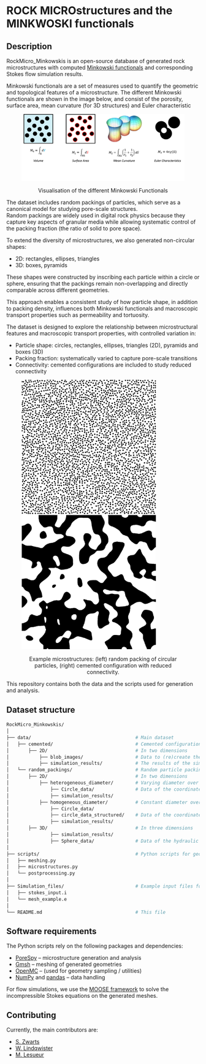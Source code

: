 # ROCK MICROstructures and the MINKWOSKI functionals

## Description
RockMicro_Minkowskis is an open-source database of generated rock microstructures with computed [Minkowski functionals](https://en.wikipedia.org/wiki/Minkowski_functional) and corresponding Stokes flow simulation results.

Minkowski functionals are a set of measures used to quantify the geometric and topological features of a microstructure. The different Minkowski functionals are shown in the image below, and consist of the porosity, surface area, mean curvature (for 3D structures) and Euler characteristic

<figure>
  <p float="left">
    <img src="Images/Minkowski_functionals.png" width="700" />
  </p>
  <figcaption align="center">
    Visualisation of the different Minkowski Functionals
  </figcaption>
</figure>

The dataset includes random packings of particles, which serve as a canonical model for studying pore-scale structures.  
Random packings are widely used in digital rock physics because they capture key aspects of granular media while allowing systematic control of the packing fraction (the ratio of solid to pore space).  

To extend the diversity of microstructures, we also generated non-circular shapes:  
- 2D: rectangles, ellipses, triangles  
- 3D: boxes, pyramids  

These shapes were constructed by inscribing each particle within a circle or sphere, ensuring that the packings remain non-overlapping and directly comparable across different geometries.  

This approach enables a consistent study of how particle shape, in addition to packing density, influences both Minkowski functionals and macroscopic transport properties such as permeability and tortuosity.  

The dataset is designed to explore the relationship between microstructural features and macroscopic transport properties, with controlled variation in:  
- Particle shape: circles, rectangles, ellipses, triangles (2D), pyramids and boxes (3D)  
- Packing fraction: systematically varied to capture pore-scale transitions  
- Connectivity: cemented configurations are included to study reduced connectivity  

<figure>
  <p float="left">
    <img src="Data/random_packings/2D/homogenous_diameter/Circle_data/Model_1_pf_0.380_circle_extra_1_beta_0.png" width="350" />
    <img src="Data/cemented/2D/blob_images/blobiness_1.0_porosity_0.50.png" width="350" /> 
  </p>
  <figcaption align="center">
    Example microstructures: (left) random packing of circular particles, (right) cemented configuration with reduced connectivity.
  </figcaption>
</figure>


This repository contains both the data and the scripts used for generation and analysis.

## Dataset structure
```bash
RockMicro_Minkowskis/
│
├── data/                                      # Main dataset
│   ├── cemented/                              # Cemented configurations 
│       ├── 2D/                                # In two dimensions
│           ├── blob_images/                   # Data to (re)create the blobbed images
│           ├── simulation_results/            # The results of the simulations of the hydraulic properties
│   └── random_packings/                       # Random particle packings (all shapes, packing fractions)
│       ├── 2D/                                # In two dimensions
│           ├── heterogeneous_diameter/        # Varying diameter over the structure
│               ├── Circle_data/               # Data of the coordinates and radius of a random grid]
│               ├── simulation_results/        
│           ├── homogeneous_diameter/          # Constant diameter over the structure
│               ├── Circle_data/
│               ├── circle_data_structured/    # Data of the coordinates and radius of the structured grid
│               ├── simulation_results/        
│       ├── 3D/                                # In three dimensions
│               ├── simulation_results/        
│               ├── Sphere_data/               # Data of the hydraulic properties related to the circle data
│
├── scripts/                                   # Python scripts for geometry generation and analysis
│   ├── meshing.py
│   ├── microstructures.py
│   └── postprocessing.py
│
├── Simulation_files/                          # Example input files for Stokes flow simulations in MOOSE
│   ├── stokes_input.i
│   └── mesh_example.e
│
└── README.md                                  # This file
```

## Software requirements
The Python scripts rely on the following packages and dependencies:  
- [PoreSpy](https://porespy.org/) – microstructure generation and analysis  
- [Gmsh](https://gmsh.info/) – meshing of generated geometries  
- [OpenMC](https://openmc.org/) – (used for geometry sampling / utilities)  
- [NumPy](https://numpy.org/) and [pandas](https://pandas.pydata.org/) – data handling  

For flow simulations, we use the [MOOSE framework](https://mooseframework.inl.gov/) to solve the incompressible Stokes equations on the generated meshes.  

## Contributing
Currently, the main contributors are:

- [S. Zwarts](https://scholar.google.com/citations?hl=en&user=tFDIX40AAAAJ)
- [W. Lindqwister](https://scholar.google.com/citations?view_op=search_authors&mauthors=winston+lindqwister&hl=en&oi=ao)
- [M. Lesueur](https://scholar.google.com/citations?hl=en&user=Rt6zNgkAAAAJ)
